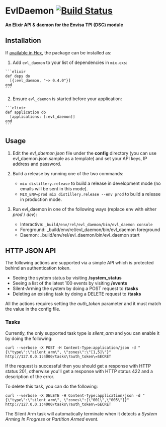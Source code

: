 # EvlDaemon [![Build Status](https://travis-ci.org/Tokenize/evl-daemon-elixir.png)](https://travis-ci.org/Tokenize/evl-daemon-elixir)

**An Elixir API & daemon for the Envisa TPI (DSC) module**

## Installation

If [available in Hex](https://hex.pm/docs/publish), the package can be installed as:

  1. Add `evl_daemon` to your list of dependencies in `mix.exs`:

    ```elixir
    def deps do
      [{:evl_daemon, "~> 0.4.0"}]
    end
    ```

  2. Ensure `evl_daemon` is started before your application:

    ```elixir
    def application do
      [applications: [:evl_daemon]]
    end
    ```

## Usage

  1. Edit the *evl_daemon.json* file under the **config** directory (you can use evl_daemon.json.sample as a template) and set your API keys, IP address and password.

  2. Build a release by running one of the two commands:
      - `mix distillery.release` to build a release in development mode (no emails will be sent in this mode).
      - `MIX_ENV=prod mix distillery.release --env prod` to build a release in production mode.

  3. Run evl_daemon in one of the following ways (replace env with either *prod* / *dev*):
      - Interactive: `_build/env/rel/evl_daemon/bin/evl_daemon console`
      - Foreground: _build/env/rel/evl_daemon/bin/evl_daemon foreground
      - Daemon: _build/env/rel/evl_daemon/bin/evl_daemon start

## HTTP JSON API

The following actions are supported via a simple API which is protected behind an authentication token.
  - Seeing the system status by visiting **/system_status**
  - Seeing a list of the latest 100 events by visiting **/events**
  - Silent-Arming the system by doing a POST request to **/tasks**
  - Deleting an existing task by doing a DELETE request to **/tasks**

  All the actions requires setting the *auth_token* parameter and it must match the value in the config file.

  ### Tasks
  Currently, the only supported task type is *silent_arm* and you can enable it by doing the following:
  
  ```
  curl --verbose -X POST -H Content-Type:application/json -d "{\"type\":\"silent_arm\", \"zones\":\"[1,5]\"}" http://127.0.0.1:4000/tasks\?auth_token\=SECRET
  ```

  If the request is successful then you should get a response with HTTP status 201, otherwise you'll get a response with HTTP status 422 and a description of the error.

  To delete this task, you can do the following:

  ```
  curl --verbose -X DELETE -H Content-Type:application/json -d "{\"type\":\"silent_arm\", \"zones\":[\"001\",\"005\"]}" http://127.0.0.1:4000/tasks\?auth_token\=SECRET
  ```

  The Silent Arm task will automatically terminate when it detects a *System Arming In Progress* or *Partition Armed* event.
